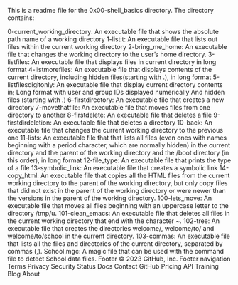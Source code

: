 This is a readme file for the 0x00-shell_basics directory. The directory contains:

0-current_working_directory: An executable file that shows the absolute path name of a working directory
1-listit: An executable file that lists out files within the current working directory
2-bring_me_home: An executable file that changes the working directory to the user’s home directory.
3-listfiles: An executable file that displays files in current directory in long format
4-listmorefiles: An executable file that displays contents of the current directory, including hidden files(starting with .), in long format
5-listfilesdigitonly: An executable file that display current directory contents in;
Long format
with user and group IDs displayed numerically
And hidden files (starting with .)
6-firstdirectory: An executable file that creates a new directory
7-movethatfile: An executable file that moves files from one directory to another
8-firstdelete: An executable file that deletes a file
9-firstdirdeletion: An executable file that deletes a directory
10-back: An executable file that changes the current working directory to the previous one
11-lists: An executable file that that lists all files (even ones with names beginning with a period character, which are normally hidden) in the current directory and the parent of the working directory and the /boot directory (in this order), in long format
12-file_type: An executable file that prints the type of a file
13-symbolic_link: An executable file that creates a symbolic link
14-copy_html: An executable file that copies all the HTML files from the current working directory to the parent of the working directory, but only copy files that did not exist in the parent of the working directory or were newer than the versions in the parent of the working directory.
100-lets_move: An executable file that moves all files beginning with an uppercase letter to the directory /tmp/u.
101-clean_emacs: An executable file that deletes all files in the current working directory that end with the character ~.
102-tree: An executable file that creates the directories welcome/, welcome/to/ and welcome/to/school in the current directory.
103-commas: An executable file that lists all the files and directories of the current directory, separated by commas (,).
School.mgc: A magic file that can be used with the command file to detect School data files.
Footer
© 2023 GitHub, Inc.
Footer navigation
Terms
Privacy
Security
Status
Docs
Contact GitHub
Pricing
API
Training
Blog
About
